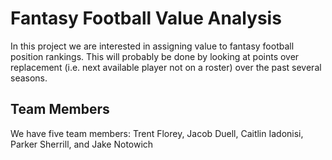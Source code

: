 # Fantasy Football Value Analysis

In this project we are interested in assigning value to fantasy football position rankings. This will probably be done by looking at points over replacement (i.e. next available player not on a roster) over the past several seasons.

## Team Members

We have five team members: Trent Florey, Jacob Duell, Caitlin Iadonisi, Parker Sherrill, and Jake Notowich
